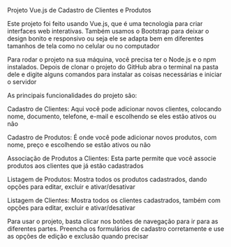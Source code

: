 Projeto Vue.js de Cadastro de Clientes e Produtos

Este projeto foi feito usando Vue.js, que é uma tecnologia para criar interfaces web interativas. Também usamos o Bootstrap para deixar o design bonito e responsivo ou seja ele se adapta bem em diferentes tamanhos de tela como no celular ou no computador

Para rodar o projeto na sua máquina, você precisa ter o Node.js e o npm instalados. Depois de clonar o projeto do GitHub abra o terminal na pasta dele e digite alguns comandos para instalar as coisas necessárias e iniciar o servidor

As principais funcionalidades do projeto são:

Cadastro de Clientes: Aqui você pode adicionar novos clientes, colocando nome, documento, telefone, e-mail e escolhendo se eles estão ativos ou não

Cadastro de Produtos: É onde você pode adicionar novos produtos, com nome, preço e escolhendo se estão ativos ou não

Associação de Produtos a Clientes: Esta parte permite que você associe produtos aos clientes que já estão cadastrados

Listagem de Produtos: Mostra todos os produtos cadastrados, dando opções para editar, excluir e ativar/desativar

Listagem de Clientes: Mostra todos os clientes cadastrados, também com opções para editar, excluir e ativar/desativar

Para usar o projeto, basta clicar nos botões de navegação para ir para as diferentes partes. Preencha os formulários de cadastro corretamente e use as opções de edição e exclusão quando precisar